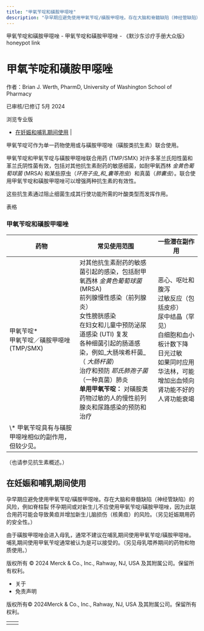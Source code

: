 ```yaml
---
title: "甲氧苄啶和磺胺甲噁唑"
description: "孕早期应避免使用甲氧苄啶/磺胺甲噁唑。存在大脑和脊髓缺陷（神经管缺陷）的风险，例如脊柱裂 怀孕期间或对新生儿不应使用甲氧苄啶/磺胺甲噁唑，因为此联合用药可能会导致黄疸并增加新生儿脑损伤（核黄疸）的风险。（另见妊娠期用药的安全性。）"
---
```


﻿甲氧苄啶和磺胺甲噁唑 \- 甲氧苄啶和磺胺甲噁唑 \- 《默沙东诊疗手册大众版》 honeypot link

# 甲氧苄啶和磺胺甲噁唑

作者：Brian J. Werth, PharmD, University of Washington School of Pharmacy

已审核/已修订 5月 2024

浏览专业版

- [在妊娠和哺乳期间使用](#在妊娠和哺乳期间使用_v36849842_zh) \|

甲氧苄啶可作为单一药物使用或与磺胺甲噁唑（磺胺类抗生素）联合使用。

甲氧苄啶和甲氧苄啶与磺胺甲噁唑联合用药 (TMP/SMX) 对许多革兰氏阳性菌和革兰氏阴性菌有效，包括对其他抗生素耐药的敏感细菌，如耐甲氧西林 _金黄色葡萄球菌_ (MRSA) 和某些原虫（_环孢子虫_和_囊等孢虫_）和真菌（_肺囊虫_）。联合使用甲氧苄啶和磺胺甲噁唑可以增强两种抗生素的有效性。

这些抗生素通过阻止细菌生成其行使功能所需的叶酸类型而发挥作用。

表格

### 甲氧苄啶和磺胺甲噁唑

| 药物 | 常见使用范围 | 一些潜在副作用 |
| --- | --- | --- |
| 甲氧苄啶\*<br>甲氧苄啶／磺胺甲噁唑 (TMP/SMX) | 对其他抗生素耐药的敏感菌引起的感染，包括耐甲氧西林 _金黄色葡萄球菌_ (MRSA)<br>前列腺慢性感染（前列腺炎）<br>女性膀胱感染<br>在妇女和儿童中预防泌尿道感染 (UTI) 复发<br>各种细菌引起的肠道感染，例如_大肠埃希杆菌_（ _大肠杆菌_）<br>治疗和预防 _耶氏肺孢子菌_（一种真菌）肺炎<br>**单用甲氧苄啶：** 对磺胺类药物过敏的人的慢性前列腺炎和尿路感染的预防和治疗 | 恶心、呕吐和腹泻<br>过敏反应（包括皮疹）<br>尿中结晶（罕见）<br>白细胞和血小板计数下降<br>日光过敏<br>如果同时应用华法林，可能增加出血倾向<br>肾功能不好的人肾功能衰竭 |
| \\* 甲氧苄啶具有与磺胺甲噁唑相似的副作用，但较少见。 |

（也请参见抗生素概述。）

## 在妊娠和哺乳期间使用

孕早期应避免使用甲氧苄啶/磺胺甲噁唑。存在大脑和脊髓缺陷（神经管缺陷）的风险，例如脊柱裂 怀孕期间或对新生儿不应使用甲氧苄啶/磺胺甲噁唑，因为此联合用药可能会导致黄疸并增加新生儿脑损伤（核黄疸）的风险。（另见妊娠期用药的安全性。）

由于磺胺甲噁唑会进入母乳，通常不建议在哺乳期间使用甲氧苄啶/磺胺甲噁唑。哺乳期间使用甲氧苄啶通常被认为是可以接受的。（另见母乳喂养期间的药物和物质使用。）



版权所有 © 2024
Merck & Co., Inc., Rahway, NJ, USA 及其附属公司。保留所有权利。

- 关于
- 免责声明

版权所有© 2024Merck & Co., Inc., Rahway, NJ, USA 及其附属公司。保留所有权利。

|     |     |
| --- | --- |
|  |  |